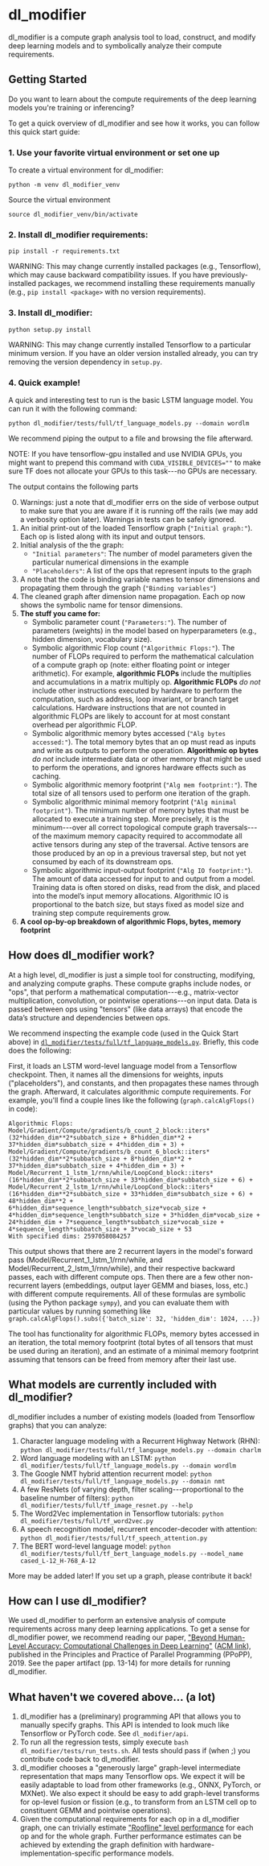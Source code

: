 # dl_modifier

dl_modifier is a compute graph analysis tool to load, construct, and modify deep learning models and to symbolically analyze their compute requirements.


## Getting Started

   Do you want to learn about the compute requirements of the deep learning models you're training or inferencing?

   To get a quick overview of dl_modifier and see how it works, you can follow this quick start guide:


   ### 1. Use your favorite virtual environment or set one up

   To create a virtual environment for dl_modifier:

   ```
   python -m venv dl_modifier_venv
   ```

   Source the virtual environment

   ```
   source dl_modifier_venv/bin/activate
   ```


   ### 2. Install dl_modifier requirements:

   ```
   pip install -r requirements.txt
   ```

   WARNING: This may change currently installed packages (e.g., Tensorflow), which may cause backward compatibility issues. If you have previously-installed packages, we recommend installing these requirements manually (e.g., `pip install <package>` with no version requirements).


   ### 3. Install dl_modifier:

   ```
   python setup.py install
   ```

   WARNING: This may change currently installed Tensorflow to a particular minimum version. If you have an older version installed already, you can try removing the version dependency in `setup.py`.


   ### 4. Quick example!

   A quick and interesting test to run is the basic LSTM language model. You can run it with the following command:

   ```
   python dl_modifier/tests/full/tf_language_models.py --domain wordlm
   ```

   We recommend piping the output to a file and browsing the file afterward.

   NOTE: If you have tensorflow-gpu installed and use NVIDIA GPUs, you might want to prepend this command with `CUDA_VISIBLE_DEVICES=""` to make sure TF does not allocate your GPUs to this task---no GPUs are necessary.


   The output contains the following parts

   0. Warnings: just a note that dl_modifier errs on the side of verbose output to make sure that you are aware if it is running off the rails (we may add a verbosity option later). Warnings in tests can be safely ignored.
   1. An initial print-out of the loaded Tensorflow graph (`"Initial graph:"`). Each op is listed along with its input and output tensors.
   2. Initial analysis of the the graph:
      * `"Initial parameters"`: The number of model parameters given the particular numerical dimensions in the example
      * `"Placeholders"`: A list of the ops that represent inputs to the graph
   3. A note that the code is binding variable names to tensor dimensions and propagating them through the graph (`"Binding variables"`)
   4. The cleaned graph after dimension name propagation. Each op now shows the symbolic name for tensor dimensions.
   5. __The stuff you came for:__
      * Symbolic parameter count (`"Parameters:"`). The number of parameters (weights) in the model based on hyperparameters (e.g., hidden dimension, vocabulary size).
      * Symbolic algorithmic Flop count (`"Algorithmic Flops:"`). The number of FLOPs required to perform the mathematical calculation of a compute graph op (note: either floating point or integer arithmetic). For example, __algorithmic FLOPs__ include the multiplies and accumulations in a matrix multiply op. __Algorithmic FLOPs__ *do not* include other instructions executed by hardware to perform the computation, such as address, loop invariant, or branch target calculations. Hardware instructions that are not counted in algorithmic FLOPs are likely to account for at most constant overhead per algorithmic FLOP.
      * Symbolic algorithmic memory bytes accessed (`"Alg bytes accessed:"`). The total memory bytes that an op must read as inputs and write as outputs to perform the operation. __Algorithmic op bytes__ *do not* include intermediate data or other memory that might be used to perform the operations, and ignores hardware effects such as caching.
      * Symbolic algorithmic memory footprint (`"Alg mem footprint:"`). The total size of all tensors used to perform one iteration of the graph.
      * Symbolic algorithmic minimal memory footprint (`"Alg minimal footprint"`). The minimum number of memory bytes that must be allocated to execute a training step. More precisely, it is the minimum---over all correct topological compute graph traversals---of the maximum memory capacity required to accommodate all active tensors during any step of the traversal. Active tensors are those produced by an op in a previous traversal step, but not yet consumed by each of its downstream ops.
      * Symbolic algorithmic input-output footprint (`"Alg IO footprint:"`). The amount of data accessed for input to and output from a model. Training data is often stored on disks, read from the disk, and placed into the model’s input memory allocations. Algorithmic IO is proportional to the batch size, but stays fixed as model size and training step compute requirements grow.
   6. __A cool op-by-op breakdown of algorithmic Flops, bytes, memory footprint__


## How does dl_modifier work?

At a high level, dl_modifier is just a simple tool for constructing, modifying, and analyzing compute graphs. These compute graphs include nodes, or "ops", that perform a mathematical computation---e.g., matrix-vector multiplication, convolution, or pointwise operations---on input data. Data is passed between ops using "tensors" (like data arrays) that encode the data’s structure and dependencies between ops.

We recommend inspecting the example code (used in the Quick Start above) in [`dl_modifier/tests/full/tf_language_models.py`](https://github.com/baidu-research/nikkkkhil/dl_modifier/tests/full/tf_language_models.py). Briefly, this code does the following:

First, it loads an LSTM word-level language model from a Tensorflow checkpoint. Then, it names all the dimensions for weights, inputs ("placeholders"), and constants, and then propagates these names through the graph. Afterward, it calculates algorithmic compute requirements. For example, you'll find a couple lines like the following (`graph.calcAlgFlops()` in code):
```
Algorithmic Flops: Model/Gradient/Compute/gradients/b_count_2_block::iters*(32*hidden_dim**2*subbatch_size + 8*hidden_dim**2 + 37*hidden_dim*subbatch_size + 4*hidden_dim + 3) + Model/Gradient/Compute/gradients/b_count_6_block::iters*(32*hidden_dim**2*subbatch_size + 8*hidden_dim**2 + 37*hidden_dim*subbatch_size + 4*hidden_dim + 3) + Model/Recurrent_1_lstm_1/rnn/while/LoopCond_block::iters*(16*hidden_dim**2*subbatch_size + 33*hidden_dim*subbatch_size + 6) + Model/Recurrent_2_lstm_1/rnn/while/LoopCond_block::iters*(16*hidden_dim**2*subbatch_size + 33*hidden_dim*subbatch_size + 6) + 48*hidden_dim**2 + 6*hidden_dim*sequence_length*subbatch_size*vocab_size + 4*hidden_dim*sequence_length*subbatch_size + 3*hidden_dim*vocab_size + 24*hidden_dim + 7*sequence_length*subbatch_size*vocab_size + 4*sequence_length*subbatch_size + 3*vocab_size + 53
With specified dims: 2597058084257
```

This output shows that there are 2 recurrent layers in the model's forward pass (Model/Recurrent_1_lstm_1/rnn/while, and Model/Recurrent_2_lstm_1/rnn/while), and their respective backward passes, each with different compute ops. Then there are a few other non-recurrent layers (embeddings, output layer GEMM and biases, loss, etc.) with different compute requirements. All of these formulas are symbolic (using the Python package `sympy`), and you can evaluate them with particular values by running something like `graph.calcAlgFlops().subs({'batch_size': 32, 'hidden_dim': 1024, ...})`

The tool has functionality for algorithmic FLOPs, memory bytes accessed in an iteration, the total memory footprint (total bytes of all tensors that must be used during an iteration), and an estimate of a minimal memory footprint assuming that tensors can be freed from memory after their last use.


## What models are currently included with dl_modifier?

dl_modifier includes a number of existing models (loaded from Tensorflow graphs) that you can analyze:

1. Character language modeling with a Recurrent Highway Network (RHN): `python dl_modifier/tests/full/tf_language_models.py --domain charlm`
2. Word language modeling with an LSTM: `python dl_modifier/tests/full/tf_language_models.py --domain wordlm`
3. The Google NMT hybrid attention recurrent model: `python dl_modifier/tests/full/tf_language_models.py --domain nmt`
4. A few ResNets (of varying depth, filter scaling---proportional to the baseline number of filters): `python dl_modifier/tests/full/tf_image_resnet.py --help`
5. The Word2Vec implementation in Tensorflow tutorials: `python dl_modifier/tests/full/tf_word2vec.py`
6. A speech recognition model, recurrent encoder-decoder with attention: `python dl_modifier/tests/full/tf_speech_attention.py`
7. The BERT word-level language model: `python dl_modifier/tests/full/tf_bert_language_models.py --model_name cased_L-12_H-768_A-12`

More may be added later! If you set up a graph, please contribute it back!


## How can I use dl_modifier?

We used dl_modifier to perform an extensive analysis of compute requirements across many deep learning applications. To get a sense for dl_modifier power, we recommend reading our paper, ["Beyond Human-Level Accuracy: Computational Challenges in Deep Learning"](https://github.com/baidu-research/dl_modifier/blob/master/reference/ppopp_2019_paper/PPoPP_2019_Projecting_Deep_Learning_Hardware_Requirements_Final.pdf) ([ACM link](https://dl.acm.org/citation.cfm?id=3295710)), published in the Principles and Practice of Parallel Programming (PPoPP), 2019. See the paper artifact (pp. 13-14) for more details for running dl_modifier.


## What haven't we covered above... (a lot)

   1. dl_modifier has a (preliminary) programming API that allows you to manually specify graphs. This API is intended to look much like Tensorflow or PyTorch code. See `dl_modifier/api`.
   2. To run all the regression tests, simply execute `bash dl_modifier/tests/run_tests.sh`. All tests should pass if (when ;) you contribute code back to dl_modifier.
   3. dl_modifier chooses a "generously large" graph-level intermediate representation that maps many Tensorflow ops. We expect it will be easily adaptable to load from other frameworks (e.g., ONNX, PyTorch, or MXNet). We also expect it should be easy to add graph-level transforms for op-level fusion or fission (e.g., to transform from an LSTM cell op to constituent GEMM and pointwise operations).
   4. Given the computational requirements for each op in a dl_modifier graph, one can trivially estimate ["Roofline" level performance](https://people.eecs.berkeley.edu/~kubitron/courses/cs252-S12/handouts/papers/RooflineVyNoYellow.pdf) for each op and for the whole graph. Further performance estimates can be achieved by extending the graph definition with hardware-implementation-specific performance models.




